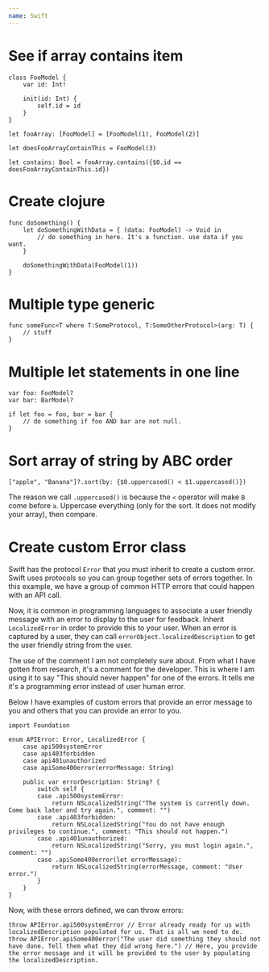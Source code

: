 ```yaml
---
name: Swift
---
```


# See if array contains item

```
class FooModel {
    var id: Int!

    init(id: Int) {
        self.id = id
    }
}

let fooArray: [FooModel] = [FooModel(1), FooModel(2)]

let doesFooArrayContainThis = FooModel(3)

let contains: Bool = fooArray.contains({$0.id == doesFooArrayContainThis.id})
```

# Create clojure

```
func doSomething() {
    let doSomethingWithData = { (data: FooModel) -> Void in
        // do something in here. It's a function. use data if you want.
    }

    doSomethingWithData(FooModel(1))    
}
```

# Multiple type generic

```
func someFunc<T where T:SomeProtocol, T:SomeOtherProtocol>(arg: T) {
    // stuff
}
```

# Multiple let statements in one line

```
var foo: FooModel?
var bar: BarModel?

if let foo = foo, bar = bar {
    // do something if foo AND bar are not null.
}
```

# Sort array of string by ABC order

```
["apple", "Banana"]?.sort(by: {$0.uppercased() < $1.uppercased()})
```

The reason we call `.uppercased()` is because the `<` operator will make `B` come before `a`. Uppercase everything (only for the sort. It does not modify your array), then compare.

# Create custom Error class

Swift has the protocol `Error` that you must inherit to create a custom error. Swift uses protocols so you can group together sets of errors together. In this example, we have a group of common HTTP errors that could happen with an API call.

Now, it is common in programming languages to associate a user friendly message with an error to display to the user for feedback. Inherit `LocalizedError` in order to provide this to your user. When an error is captured by a user, they can call `errorObject.localizedDescription` to get the user friendly string from the user.

The use of the comment I am not completely sure about. From what I have gotten from research, it's a comment for the developer. This is where I am using it to say "This should never happen" for one of the errors. It tells me it's a programming error instead of user human error.

Below I have examples of custom errors that provide an error message to you and others that you can provide an error to you.

```
import Foundation

enum APIError: Error, LocalizedError {
    case api500systemError
    case api403forbidden
    case api401unauthorized
    case apiSome400error(errorMessage: String)

    public var errorDescription: String? {
        switch self {
        case .api500systemError:
            return NSLocalizedString("The system is currently down. Come back later and try again.", comment: "")
        case .api403forbidden:
            return NSLocalizedString("You do not have enough privileges to continue.", comment: "This should not happen.")
        case .api401unauthorized:
            return NSLocalizedString("Sorry, you must login again.", comment: "")
        case .apiSome400error(let errorMessage):
            return NSLocalizedString(errorMessage, comment: "User error.")
        }
    }
}
```

Now, with these errors defined, we can throw errors:

```
throw APIError.api500systemError // Error already ready for us with localizedDescription populated for us. That is all we need to do.
throw APIError.apiSome400error("The user did something they should not have done. Tell them what they did wrong here.") // Here, you provide the error message and it will be provided to the user by populating the localizedDescription. 
```
